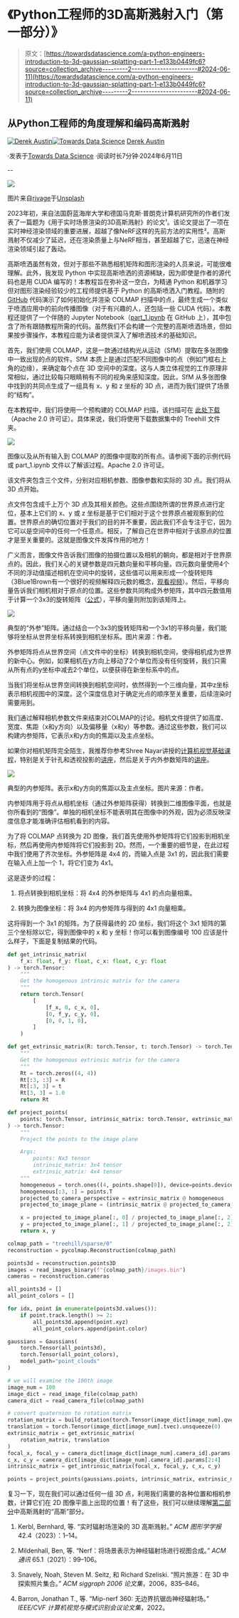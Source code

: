# 《Python工程师的3D高斯溅射入门（第一部分）》

> 原文：[https://towardsdatascience.com/a-python-engineers-introduction-to-3d-gaussian-splatting-part-1-e133b0449fc6?source=collection_archive---------2-----------------------#2024-06-11](https://towardsdatascience.com/a-python-engineers-introduction-to-3d-gaussian-splatting-part-1-e133b0449fc6?source=collection_archive---------2-----------------------#2024-06-11)

## 从Python工程师的角度理解和编码高斯溅射

[](https://medium.com/@dcaustin33?source=post_page---byline--e133b0449fc6--------------------------------)[![Derek Austin](../Images/1bcc5955f32cb798988af5713baae212.png)](https://medium.com/@dcaustin33?source=post_page---byline--e133b0449fc6--------------------------------)[](https://towardsdatascience.com/?source=post_page---byline--e133b0449fc6--------------------------------)[![Towards Data Science](../Images/a6ff2676ffcc0c7aad8aaf1d79379785.png)](https://towardsdatascience.com/?source=post_page---byline--e133b0449fc6--------------------------------) [Derek Austin](https://medium.com/@dcaustin33?source=post_page---byline--e133b0449fc6--------------------------------)

·发表于[Towards Data Science](https://towardsdatascience.com/?source=post_page---byline--e133b0449fc6--------------------------------) ·阅读时长7分钟·2024年6月11日

--

![](../Images/813c95a2e396af5470c94772b24a2b06.png)

图片来自[rivage](https://unsplash.com/@sigmund?utm_content=creditCopyText&utm_medium=referral&utm_source=unsplash)于[Unsplash](https://unsplash.com/photos/white-and-blue-box-on-white-table-KznImGeQGWE?utm_content=creditCopyText&utm_medium=referral&utm_source=unsplash)

2023年初，来自法国蔚蓝海岸大学和德国马克斯·普朗克计算机研究所的作者们发表了一篇题为《用于实时场景渲染的3D高斯溅射》的论文¹。该论文提出了一项在实时神经渲染领域的重要进展，超越了像NeRF这样的先前方法的实用性²。高斯溅射不仅减少了延迟，还在渲染质量上与NeRF相当，甚至超越了它，迅速在神经渲染领域引起了轰动。

高斯喷洒虽然有效，但对于那些不熟悉相机矩阵和图形渲染的人员来说，可能很难理解。此外，我发现 Python 中实现高斯喷洒的资源稀缺，因为即使是作者的源代码也是用 CUDA 编写的！本教程旨在弥补这一空白，为精通 Python 和机器学习但对图形渲染经验较少的工程师提供基于 Python 的高斯喷洒入门教程。随附的 [GitHub](https://github.com/dcaustin33/intro_to_gaussian_splatting) 代码演示了如何初始化并渲染 COLMAP 扫描中的点，最终生成一个类似于喷洒应用中的前向传播图像（对于有兴趣的人，还包括一些 CUDA 代码）。本教程还提供了一个伴随的 Jupyter Notebook（[part_1.ipynb](https://github.com/dcaustin33/intro_to_gaussian_splatting/blob/main/part_1.ipynb) 在 GitHub 上），其中包含了所有跟随教程所需的代码。虽然我们不会构建一个完整的高斯喷洒场景，但如果按步骤操作，本教程应能为读者提供深入了解喷洒技术的基础知识。

首先，我们使用 COLMAP，这是一款通过结构光从运动（SfM）提取在多张图像中一致出现的点的软件。SfM 本质上是通过匹配不同图像中的点（例如门框右上角的边缘），来确定每个点在 3D 空间中的深度。这与人类立体视觉的工作原理非常相似，通过比较每只眼睛稍有不同的视角来感知深度。因此，SfM 从多张图像中找到的共同点生成了一组具有 x、y 和 z 坐标的 3D 点，进而为我们提供了场景的“结构”。

在本教程中，我们将使用一个预构建的 COLMAP 扫描，该扫描可在 [此处下载](https://storage.googleapis.com/gresearch/refraw360/360_extra_scenes.zip)（Apache 2.0 许可证）。具体来说，我们将使用下载数据集中的 Treehill 文件夹。

![](../Images/b16ab5f5a417adfd630e37b233a4855e.png)

图像以及从所有输入到 COLMAP 的图像中提取的所有点。请参阅下面的示例代码或 part_1.ipynb 文件以了解该过程。Apache 2.0 许可证。

该文件夹包含三个文件，分别对应相机参数、图像参数和实际的 3D 点。我们将从 3D 点开始。

点文件包含成千上万个 3D 点及其相关颜色。这些点围绕所谓的世界原点进行定位，基本上它们的 x、y 或 z 坐标是基于它们相对于这个世界原点被观察到的位置。世界原点的确切位置对于我们的目的并不重要，因此我们不会专注于它，因为它可以是空间中的任何一个任意点。相反，了解自己在世界中相对于该原点的位置才是至关重要的。这就是图像文件发挥作用的地方！

广义而言，图像文件告诉我们图像的拍摄位置以及相机的朝向，都是相对于世界原点的。因此，我们关心的关键参数是四元数向量和平移向量。四元数向量使用4个不同的浮动值描述相机在空间中的旋转，这些值可以用来形成一个旋转矩阵（3Blue1Brown有一个很好的视频解释四元数的概念，[观看视频](https://www.youtube.com/watch?v=d4EgbgTm0Bg)）。然后，平移向量告诉我们相机相对于原点的位置。这些参数共同构成外参矩阵，其中四元数值用于计算一个3x3的旋转矩阵（[公式](https://automaticaddison.com/how-to-convert-a-quaternion-to-a-rotation-matrix/)），平移向量则附加到该矩阵上。

![](../Images/09cc599d85fe8a84a64ec9deea9f4c11.png)

典型的“外参”矩阵。通过结合一个3x3的旋转矩阵和一个3x1的平移向量，我们能够将坐标从世界坐标系转换到相机坐标系。图片来源：作者。

外参矩阵将点从世界空间（点文件中的坐标）转换到相机空间，使得相机成为世界的新中心。例如，如果相机在y方向上移动了2个单位而没有任何旋转，我们只需从所有点的y坐标中减去2个单位，以便获得在新坐标系中的点。

当我们将坐标从世界空间转换到相机空间时，依然得到一个三维向量，其中z坐标表示相机视图中的深度。这个深度信息对于确定光点的顺序至关重要，后续渲染时需要用到。

我们通过解释相机参数文件来结束对COLMAP的讨论。相机文件提供了如高度、宽度、焦距（x和y方向）以及偏移量（x和y）等参数。通过这些参数，我们可以构建内参矩阵，它表示x和y方向的焦距以及主点坐标。

如果你对相机矩阵完全陌生，我推荐你参考Shree Nayar讲授的[计算机视觉基础课程](https://fpcv.cs.columbia.edu/)，特别是关于针孔和透视投影的[讲座](https://youtu.be/_EhY31MSbNM)，然后是关于内外参数矩阵的[讲座](https://www.youtube.com/watch?v=2XM2Rb2pfyQ&t=66s)。

![](../Images/b73bd7d9026d6ff1f86e406c282d2570.png)

典型的内参矩阵。表示x和y方向的焦距以及主点坐标。图片来源：作者。

内参矩阵用于将点从相机坐标（通过外参矩阵获得）转换到二维图像平面，也就是你所看到的“图像”。单独的相机坐标不能表明其在图像中的外观，因为必须反映深度信息才能准确评估相机看到的内容。

为了将 COLMAP 点转换为 2D 图像，我们首先使用外参矩阵将它们投影到相机坐标，然后再使用内参矩阵将它们投影到 2D。然而，一个重要的细节是，在此过程中我们使用了齐次坐标。外参矩阵是 4x4 的，而输入点是 3x1 的，因此我们需要在输入点上加一个 1，将它们变为 4x1。

这是逐步的过程：

1.  将点转换到相机坐标：将 4x4 的外参矩阵与 4x1 的点向量相乘。

1.  转换为图像坐标：将 3x4 的内参矩阵与得到的 4x1 向量相乘。

这将得到一个 3x1 的矩阵。为了获得最终的 2D 坐标，我们将这个 3x1 矩阵的第三个坐标除以它，得到图像中的 x 和 y 坐标！你可以看到图像编号 100 应该是什么样子，下面是复制结果的代码。

```py
def get_intrinsic_matrix(
    f_x: float, f_y: float, c_x: float, c_y: float
) -> torch.Tensor:
    """
    Get the homogenous intrinsic matrix for the camera
    """
    return torch.Tensor(
        [
            [f_x, 0, c_x, 0],
            [0, f_y, c_y, 0],
            [0, 0, 1, 0],
        ]
    )

def get_extrinsic_matrix(R: torch.Tensor, t: torch.Tensor) -> torch.Tensor:
    """
    Get the homogenous extrinsic matrix for the camera
    """
    Rt = torch.zeros((4, 4))
    Rt[:3, :3] = R
    Rt[:3, 3] = t
    Rt[3, 3] = 1.0
    return Rt

def project_points(
    points: torch.Tensor, intrinsic_matrix: torch.Tensor, extrinsic_matrix: torch.Tensor
) -> torch.Tensor:
    """
    Project the points to the image plane

    Args:
        points: Nx3 tensor
        intrinsic_matrix: 3x4 tensor
        extrinsic_matrix: 4x4 tensor
    """
    homogeneous = torch.ones((4, points.shape[0]), device=points.device)
    homogeneous[:3, :] = points.T
    projected_to_camera_perspective = extrinsic_matrix @ homogeneous
    projected_to_image_plane = (intrinsic_matrix @ projected_to_camera_perspective).T # Nx4

    x = projected_to_image_plane[:, 0] / projected_to_image_plane[:, 2]
    y = projected_to_image_plane[:, 1] / projected_to_image_plane[:, 2]
    return x, y

colmap_path = "treehill/sparse/0"
reconstruction = pycolmap.Reconstruction(colmap_path)

points3d = reconstruction.points3D
images = read_images_binary(f"{colmap_path}/images.bin")
cameras = reconstruction.cameras

all_points3d = []
all_point_colors = []

for idx, point in enumerate(points3d.values()):
    if point.track.length() >= 2:
        all_points3d.append(point.xyz)
        all_point_colors.append(point.color)

gaussians = Gaussians(
    torch.Tensor(all_points3d), 
    torch.Tensor(all_point_colors),
    model_path="point_clouds"
)

# we will examine the 100th image
image_num = 100    
image_dict = read_image_file(colmap_path)
camera_dict = read_camera_file(colmap_path)

# convert quaternion to rotation matrix
rotation_matrix = build_rotation(torch.Tensor(image_dict[image_num].qvec).unsqueeze(0))
translation = torch.Tensor(image_dict[image_num].tvec).unsqueeze(0)
extrinsic_matrix = get_extrinsic_matrix(
    rotation_matrix, translation
)
focal_x, focal_y = camera_dict[image_dict[image_num].camera_id].params[:2]
c_x, c_y = camera_dict[image_dict[image_num].camera_id].params[2:4]
intrinsic_matrix = get_intrinsic_matrix(focal_x, focal_y, c_x, c_y)

points = project_points(gaussians.points, intrinsic_matrix, extrinsic_matrix)
```

复习一下，现在我们可以通过任何一组 3D 点，利用我们需要的各种位置和相机参数，计算它们在 2D 图像平面上出现的位置！有了这些，我们可以继续理解[第二部分](https://medium.com/towards-data-science/a-python-engineers-introduction-to-3d-gaussian-splatting-part-2-7e45b270c1df)中高斯溅射的“高斯”部分。

1.  Kerbl, Bernhard, 等. “实时辐射场渲染的 3D 高斯溅射。” *ACM 图形学学报* 42.4（2023）：1–14。

1.  Mildenhall, Ben, 等. “Nerf：将场景表示为神经辐射场进行视图合成。” *ACM 通讯* 65.1（2021）：99–106。

1.  Snavely, Noah, Steven M. Seitz, 和 Richard Szeliski. “照片旅游：在 3D 中探索照片集合。” *ACM siggraph 2006 论文集*，2006，835–846。

1.  Barron, Jonathan T., 等. “Mip-nerf 360: 无边界抗锯齿神经辐射场。” *IEEE/CVF 计算机视觉与模式识别会议论文集*，2022。
